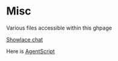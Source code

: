# Misc
Various files accessible within this ghpage

[Showlace chat](https://backspaces.github.io/misc/shoelaceChat.html)

Here is [AgentScript](https://code.agentscript.org)

